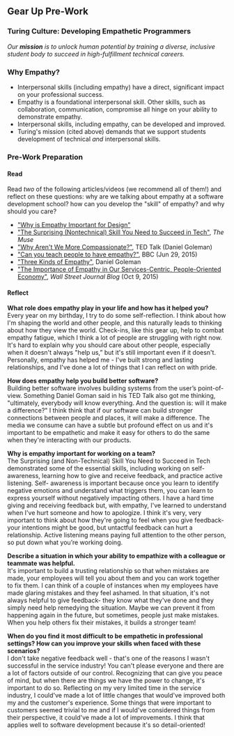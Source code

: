 ## Gear Up Pre-Work
### Turing Culture: Developing Empathetic Programmers

_Our **mission** is to unlock human potential by training a diverse, inclusive student body to succeed in high-fulfillment technical careers._

### Why Empathy?
* Interpersonal skills (including empathy) have a direct, significant impact on your professional success.
* Empathy is a foundational interpersonal skill. Other skills, such as collaboration, communication, compromise all hinge on your ability to demonstrate empathy.
* Interpersonal skills, including empathy, can be developed and improved.
* Turing's mission (cited above) demands that we support students development of technical _and_ interpersonal skills. 

### Pre-Work Preparation
#### Read
Read _two_ of the following articles/videos (we recommend all of them!) and reflect on these questions: why are we talking about empathy at a software development school? how can you develop the "skill" of empathy? and why should you care?

* ["Why is Empathy Important for Design"](http://www.bresslergroup.com/blog/why-empathic-design/)
* ["The Surprising (Nontechnical) Skill You Need to Succeed in Tech"](https://www.themuse.com/advice/the-surprising-and-nontechnical-skill-you-need-to-succeed-in-tech), _The Muse_
* ["Why Aren't We More Compassionate?"](http://www.ted.com/talks/daniel_goleman_on_compassion#t-39146), TED Talk (Daniel Goleman)
* ["Can you teach people to have empathy?"](http://www.bbc.com/news/magazine-33287727), BBC (Jun 29, 2015)
* ["Three Kinds of Empathy"](http://www.danielgoleman.info/three-kinds-of-empathy-cognitive-emotional-compassionate/), Daniel Goleman
* ["The Importance of Empathy in Our Services-Centric, People-Oriented Economy"](http://blogs.wsj.com/cio/2015/10/09/the-importance-of-empathy-in-our-services-centric-people-oriented-economy/), _Wall Street Journal Blog_ (Oct 9, 2015)

#### Reflect
**What role does empathy play in your life and how has it helped you?**  
Every year on my birthday, I try to do some self-reflection. I think about how I'm shaping the world and other people, and this naturally leads to thinking about how they view the world. Check-ins, like this gear up, help to combat empathy fatigue, which I think a lot of people are struggling with right now. It's hard to explain why you should care about other people, especially when it doesn't always "help us,” but it's still important even if it doesn't. Personally, empathy has helped me - I've built strong and lasting relationships, and I've done a lot of things that I can reflect on with pride.

**How does empathy help you build better software?**  
Building better software involves building systems from the user’s point-of-view. Something Daniel Goman said in his TED Talk also got me thinking, "ultimately, everybody will know everything. And the question is: will it make a difference?" I think think that if our software can build stronger connections between people and places, it will make a difference. The media we consume can have a subtle but profound effect on us and it's important to be empathetic and make it easy for others to do the same when they're interacting with our products.  

**Why is empathy important for working on a team?**  
The Surprising (and Non-Technical) Skill You Need to Succeed in Tech demonstrated some of the essential skills, including working on self-awareness, learning how to give and receive feedback, and practice active listening. Self- awareness is important because once you learn to identify negative emotions and understand what triggers them, you can learn to express yourself without negatively impacting others. I have a hard time giving and receiving feedback but, with empathy, I've learned to understand when I've hurt someone and how to apologize. I think it's very, very important to think about how they're going to feel when you give feedback- your intentions might be good, but untactful feedback can hurt a relationship. Active listening means paying full attention to the other person, so put down what you’re working doing.

**Describe a situation in which your ability to empathize with a colleague or teammate was helpful.**   
It's important to build a trusting relationship so that when mistakes are made, your employees will tell you about them and you can work together to fix them. I can think of a couple of instances when my employees have made glaring mistakes and they feel ashamed. In that situation, it's not always helpful to give feedback- they know what they've done and they simply need help remedying the situation. Maybe we can prevent it from happening again in the future, but sometimes, people just make mistakes. When you help others fix their mistakes, it builds a stronger team!  

**When do you find it most difficult to be empathetic in professional settings? How can you improve your skills when faced with these scenarios?**  
I don't take negative feedback well - that's one of the reasons I wasn't successful in the service industry! You can't please everyone and there are a lot of factors outside of our control. Recognizing that can give you peace of mind, but when there are things we have the power to change, it's important to do so. Reflecting on my very limited time in the service industry, I could've made a lot of little changes that would've improved both my and the customer's experience. Some things that were important to customers seemed trivial to me and if I would've considered things from their perspective, it could've made a lot of improvements. I think that applies well to software development because it's so detail-oriented!  
